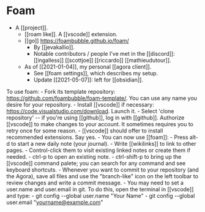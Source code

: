 # Foam

- A [[project]].
	- [[roam like]]. A [[vscode]] extension.
	- [[go]] https://foambubble.github.io/foam/
	  - By [[jevakallio]].
	  - Notable contributors / people I've met in the [[discord]]: [[ingalless]] [[scottjoe]] [[riccardo]] [[mathieudutour]].
	- As of [[2021-01-04]], my personal [[agora client]].
	  - See [[foam settings]], which describes my setup.
	  - Update [[2021-05-07]]: left for [[obsidian]].

To use foam:
    - Fork its template repository: <https://github.com/foambubble/foam-template/>. You can use any name you desire for your repository.
    - Install [[vscode]] if necessary: <https://code.visualstudio.com/download>. Launch it.
    - Select 'clone repository' -- if you're using [[github]], log in with [[github]]. Authorize [[vscode]] to make changes to your account. It sometimes requires you to retry once for some reason.
      - [[vscode]] should offer to install recommended extensions. Say yes.
    - You can now use [[foam]]:
      - Press alt-d to start a new daily note (your journal). 
      - Write [[wikilinks]] to link to other pages. 
      - Control-click them to visit existing linked notes or create them if needed.
      - ctrl-p to open an existing note.
      - ctrl-shift-p to bring up the [[vscode]] command palete; you can search for any command and see keyboard shortcuts.
      - Whenever you want to commit to your repository (and the Agora), save all files and use the "branch-like" icon on the left toolbar to review changes and write a commit message.
      - You may need to set a user.name and user.email in git. To do this, open the terminal in [[vscode]] and type:
        - git config --global user.name "Your Name"
        - git config --global user.email "yourname@example.com"

